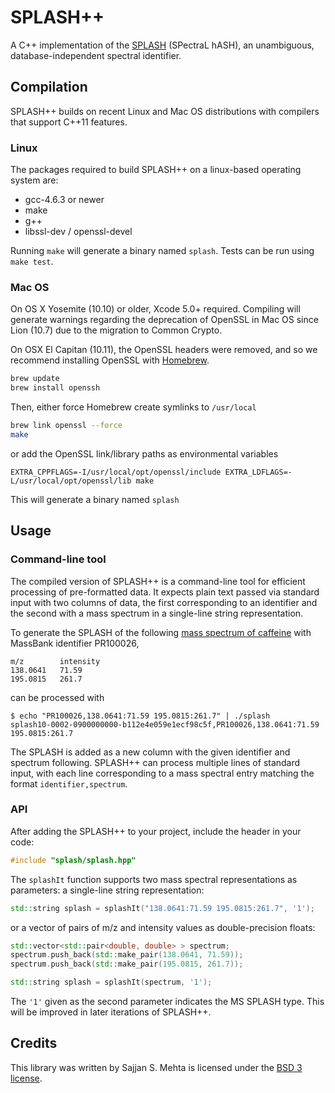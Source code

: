 # SPLASH++

A C++ implementation of the [SPLASH](http://splash.fiehnlab.ucdavis.edu) (SPectraL hASH), an unambiguous, database-independent spectral identifier.  

## Compilation

SPLASH++ builds on recent Linux and Mac OS distributions with compilers that support C++11 features.  

### Linux

The packages required to build SPLASH++ on a linux-based operating system are:

* gcc-4.6.3 or newer
* make
* g++
* libssl-dev / openssl-devel

Running `make` will generate a binary named `splash`.  Tests can be run using `make test`.

### Mac OS

On OS X Yosemite (10.10) or older, Xcode 5.0+ required.  Compiling will generate warnings regarding the deprecation of OpenSSL in Mac OS since Lion (10.7) due to the migration to Common Crypto.  

On OSX El Capitan (10.11), the OpenSSL headers were removed, and so we recommend installing OpenSSL with [Homebrew](brew.sh).

```bash
brew update
brew install openssh
```

Then, either force Homebrew create symlinks to `/usr/local`

```bash
brew link openssl --force
make
```

or add the OpenSSL link/library paths as environmental variables

```
EXTRA_CPPFLAGS=-I/usr/local/opt/openssl/include EXTRA_LDFLAGS=-L/usr/local/opt/openssl/lib make
```

This will generate a binary named `splash`


## Usage

### Command-line tool

The compiled version of SPLASH++ is a command-line tool for efficient processing of pre-formatted data.  It expects plain text passed via standard input with two columns of data, the first corresponding to an identifier and the second with a mass spectrum in a single-line string representation.

To generate the SPLASH of the following [mass spectrum of caffeine](http://www.massbank.jp/jsp/FwdRecord.jsp?id=PR100026) with MassBank identifier PR100026,

```
m/z        intensity
138.0641   71.59
195.0815   261.7
```

can be processed with

```
$ echo "PR100026,138.0641:71.59 195.0815:261.7" | ./splash
splash10-0002-0900000000-b112e4e059e1ecf98c5f,PR100026,138.0641:71.59 195.0815:261.7
```

The SPLASH is added as a new column with the given identifier and spectrum following.  SPLASH++ can process multiple lines of standard input, with each line corresponding to a mass spectral entry matching the format  `identifier,spectrum`.
    
### API

After adding the SPLASH++ to your project, include the header in your code:

```cpp
#include "splash/splash.hpp"
```

The `splashIt` function supports two mass spectral representations as parameters: a single-line string representation:

```cpp
std::string splash = splashIt("138.0641:71.59 195.0815:261.7", '1');
```

or a vector of pairs of m/z and intensity values as double-precision floats:

```cpp
std::vector<std::pair<double, double> > spectrum;
spectrum.push_back(std::make_pair(138.0641, 71.59));
spectrum.push_back(std::make_pair(195.0815, 261.7));

std::string splash = splashIt(spectrum, '1');
```

The `'1'` given as the second parameter indicates the MS SPLASH type.  This will be improved in later iterations of SPLASH++.

## Credits

This library was written by Sajjan S. Mehta is licensed under the [BSD 3 license](https://github.com/berlinguyinca/spectra-hash/blob/master/license).